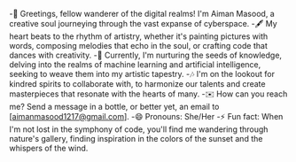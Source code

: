 -🎨 Greetings, fellow wanderer of the digital realms! I'm Aiman Masood, a creative soul journeying through the vast expanse of cyberspace.
-🖋️ My heart beats to the rhythm of artistry, whether it's painting pictures with words, composing melodies that echo in the soul, or crafting code that dances with creativity.
-🌱 Currently, I'm nurturing the seeds of knowledge, delving into the realms of machine learning and artificial intelligence, seeking to weave them into my artistic tapestry.
-🎶 I'm on the lookout for kindred spirits to collaborate with, to harmonize our talents and create masterpieces that resonate with the hearts of many.
-✉️ How can you reach me? Send a message in a bottle, or better yet, an email to [aimanmasood1217@gmail.com].
-😄 Pronouns: She/Her
-⚡ Fun fact: When I'm not lost in the symphony of code, you'll find me wandering through nature's gallery, finding inspiration in the colors of the sunset and the whispers of the wind.

